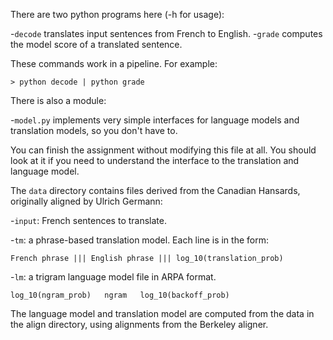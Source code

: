 There are two python programs here (-h for usage):

-`decode` translates input sentences from French to English.
-`grade` computes the model score of a translated sentence.

These commands work in a pipeline. For example:

    > python decode | python grade

There is also a module:

-`model.py` implements very simple interfaces for language models
 and translation models, so you don't have to. 

You can finish the assignment without modifying this file at all. 
You should look at it if you need to understand the interface
to the translation and language model.

The `data` directory contains files derived from the Canadian Hansards,
originally aligned by Ulrich Germann:

-`input`: French sentences to translate.

-`tm`: a phrase-based translation model. Each line is in the form:

    French phrase ||| English phrase ||| log_10(translation_prob)

-`lm`: a trigram language model file in ARPA format.

    log_10(ngram_prob)   ngram   log_10(backoff_prob)

The language model and translation model are computed from the data 
in the align directory, using alignments from the Berkeley aligner.
